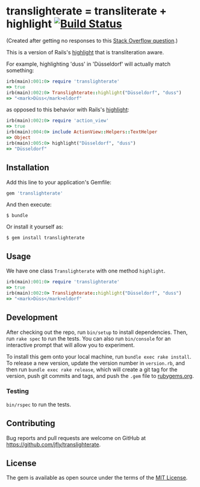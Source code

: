 # translighterate = transliterate + highlight [![Build Status](https://travis-ci.org/jfly/translighterate.svg?branch=master)](https://travis-ci.org/jfly/translighterate)

(Created after getting no responses to this [Stack Overflow question](http://stackoverflow.com/questions/34166987/rails-gem-for-transliterate-highlight).)

This is a version of Rails's [highlight](http://apidock.com/rails/ActionView/Helpers/TextHelper/highlight) that is transliteration aware.

For example, highlighting 'duss' in 'Düsseldorf' will actually match something:

```ruby
irb(main):001:0> require 'translighterate'
=> true
irb(main):002:0> Translighterate::highlight("Düsseldorf", "duss")
=> "<mark>Düss</mark>eldorf"
```

as opposed to this behavior with Rails's [highlight](http://apidock.com/rails/ActionView/Helpers/TextHelper/highlight):

```ruby
irb(main):002:0> require 'action_view'
=> true
irb(main):004:0> include ActionView::Helpers::TextHelper
=> Object
irb(main):005:0> highlight("Düsseldorf", "duss")
=> "Düsseldorf"
```

## Installation

Add this line to your application's Gemfile:

```ruby
gem 'translighterate'
```

And then execute:

    $ bundle

Or install it yourself as:

    $ gem install translighterate

## Usage

We have one class `Translighterate` with one method `highlight`.

```ruby
irb(main):001:0> require 'translighterate'
=> true
irb(main):002:0> Translighterate::highlight("Düsseldorf", "duss")
=> "<mark>Düss</mark>eldorf"
```

## Development

After checking out the repo, run `bin/setup` to install dependencies. Then, run `rake spec` to run the tests. You can also run `bin/console` for an interactive prompt that will allow you to experiment.

To install this gem onto your local machine, run `bundle exec rake install`. To release a new version, update the version number in `version.rb`, and then run `bundle exec rake release`, which will create a git tag for the version, push git commits and tags, and push the `.gem` file to [rubygems.org](https://rubygems.org).

### Testing

`bin/rspec` to run the tests.

## Contributing

Bug reports and pull requests are welcome on GitHub at https://github.com/jfly/translighterate.

## License

The gem is available as open source under the terms of the [MIT License](http://opensource.org/licenses/MIT).
